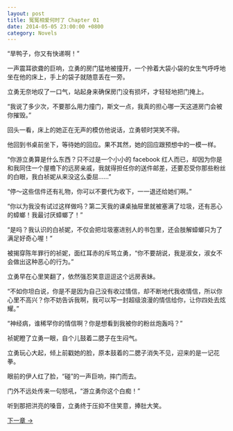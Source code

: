 ```yaml
---
layout: post
title: 冤冤相爱何时了 Chapter 01
date: 2014-05-05 23:00:00 +0800
category: Novels
---
```

“旱鸭子，你又有快递啊！”

一声震耳欲聋的巨响，立勇的房门猛地被撞开，一个拎着大袋小袋的女生气呼呼地坐在他的床上，手上的袋子就随意丢在一旁。

立勇无奈地叹了一口气，站起身来确保房门没有损坏，才轻轻地把门掩上。

“我说了多少次，不要那么用力撞门，斯文一点，我真的担心哪一天这道房门会被你摧毁。”

回头一看，床上的她正在无声的模仿他说话，立勇顿时哭笑不得。

他回到书桌前坐下，等待她的回应。果不其然，她的回应跟预想中的一模一样。

“你游立勇算是什么东西？只不过是一个小小的 facebook 红人而已，却因为你是和我同住一个屋檐下的远房亲戚，我就得担任你的送件邮差，还要忍受你那些粉丝的白眼，我白祯妮从来没这么委屈……”

“停～这些信件还有礼物，你可以不要代为收下，一一退还给她们啊。”

“你以为我没有试过这样做吗？第二天我的课桌抽屉里就被塞满了垃圾，还有恶心的蟑螂！我最讨厌蟑螂了！”

“是吗？我认识的白祯妮，不仅会把垃圾塞进别人的书包里，还会肢解蟑螂只为了满足好奇心喔！”

被揭穿陈年罪行的祯妮，面红耳赤的斥骂立勇，“你不要胡说，我是淑女，淑女不会做出这种恶心的行为。”

立勇早在心里笑翻了，依然强忍笑意逗逗这个远房表妹。

“不如你坦白说，你是不是因为自己没有收过情信，却不断地代我收情信，所以你心里不高兴？你不妨告诉我啊，我可以写一封超级浪漫的情信给你，让你四处去炫耀。”

“神经病，谁稀罕你的情信啊？你是想看到我被你的粉丝炮轰吗？”

祯妮瞪了立勇一眼，自个儿鼓着二腮子在生闷气。

立勇玩心大起，倾上前戳她的脸，原本鼓着的二腮子消失不见，迎来的是一记花拳。

眼前的伊人红了脸，“碰”的一声巨响，摔门而去。

门外不远处传来一句怒吼，“游立勇你这个白痴！”

听到那把洪亮的嗓音，立勇终于压抑不住笑意，捧肚大笑。

[下一章 →](/novels/2014/05/06/the-sins-of-love-02.html)